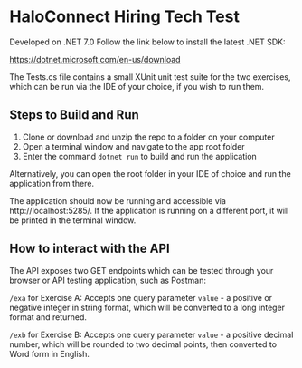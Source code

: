 # HaloConnect Hiring Tech Test
Developed on .NET 7.0
Follow the link below to install the latest .NET SDK:

https://dotnet.microsoft.com/en-us/download

The Tests.cs file contains a small XUnit unit test suite for the two exercises, which can be run via the IDE of your choice, if you wish to run them.
## Steps to Build and Run
1. Clone or download and unzip the repo to a folder on your computer
2. Open a terminal window and navigate to the app root folder
3. Enter the command `dotnet run` to build and run the application

Alternatively, you can open the root folder in your IDE of choice and run the application from there.

The application should now be running and accessible via http://localhost:5285/. If the application is running on a different port, it will be printed in the terminal window.

## How to interact with the API
The API exposes two GET endpoints which can be tested through your browser or API testing application, such as Postman:

`/exa` for Exercise A: Accepts one query parameter `value` - a positive or negative integer in string format, which will be converted to a long integer format and returned.

`/exb` for Exercise B: Accepts one query parameter `value` - a positive decimal number, which will be rounded to two decimal points, then converted to Word form in English. 
